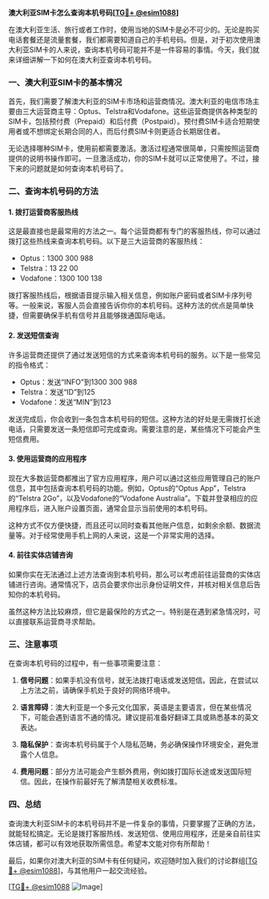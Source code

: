 **澳大利亚SIM卡怎么查询本机号码[[TG💪+ @esim1088](https://t.me/s/esim1088)]**

在澳大利亚生活、旅行或者工作时，使用当地的SIM卡是必不可少的。无论是购买电话套餐还是流量套餐，我们都需要知道自己的手机号码。但是，对于初次使用澳大利亚SIM卡的人来说，查询本机号码可能并不是一件容易的事情。今天，我们就来详细讲解一下如何在澳大利亚查询本机号码。

### 一、澳大利亚SIM卡的基本情况

首先，我们需要了解澳大利亚的SIM卡市场和运营商情况。澳大利亚的电信市场主要由三大运营商主导：Optus、Telstra和Vodafone。这些运营商提供各种类型的SIM卡，包括预付费（Prepaid）和后付费（Postpaid）。预付费SIM卡适合短期使用者或不想绑定长期合同的人，而后付费SIM卡则更适合长期居住者。

无论选择哪种SIM卡，使用前都需要激活。激活过程通常很简单，只需按照运营商提供的说明书操作即可。一旦激活成功，你的SIM卡就可以正常使用了。不过，接下来的问题就是如何查询本机号码了。

### 二、查询本机号码的方法

#### 1. 拨打运营商客服热线

这是最直接也是最常用的方法之一。每个运营商都有专门的客服热线，你可以通过拨打这些热线来查询本机号码。以下是三大运营商的客服热线：

- Optus：1300 300 988
- Telstra：13 22 00
- Vodafone：1300 100 138

拨打客服热线后，根据语音提示输入相关信息，例如账户密码或者SIM卡序列号等。一般来说，客服人员会直接告诉你你的本机号码。这种方法的优点是简单快捷，但需要确保手机有信号并且能够拨通国际电话。

#### 2. 发送短信查询

许多运营商还提供了通过发送短信的方式来查询本机号码的服务。以下是一些常见的指令格式：

- Optus：发送“INFO”到1300 300 988
- Telstra：发送“ID”到125
- Vodafone：发送“MIN”到123

发送完成后，你会收到一条包含本机号码的短信。这种方法的好处是无需拨打长途电话，只需要发送一条短信即可完成查询。需要注意的是，某些情况下可能会产生短信费用。

#### 3. 使用运营商的应用程序

现在大多数运营商都推出了官方应用程序，用户可以通过这些应用管理自己的账户信息，其中包括查询本机号码的功能。例如，Optus的“Optus App”，Telstra的“Telstra 2Go”，以及Vodafone的“Vodafone Australia”。下载并登录相应的应用程序后，进入账户设置页面，通常会显示当前使用的本机号码。

这种方式不仅方便快捷，而且还可以同时查看其他账户信息，如剩余余额、数据流量等。对于经常使用手机上网的人来说，这是一个非常实用的选择。

#### 4. 前往实体店铺咨询

如果你实在无法通过上述方法查询到本机号码，那么可以考虑前往运营商的实体店铺进行咨询。通常情况下，店员会要求你出示身份证明文件，并核对相关信息后告知你的本机号码。

虽然这种方法比较麻烦，但它是最保险的方式之一。特别是在遇到紧急情况时，可以直接联系运营商寻求帮助。

### 三、注意事项

在查询本机号码的过程中，有一些事项需要注意：

1. **信号问题**：如果手机没有信号，就无法拨打电话或发送短信。因此，在尝试以上方法之前，请确保手机处于良好的网络环境中。
   
2. **语言障碍**：澳大利亚是一个多元文化国家，英语是主要语言，但在某些情况下，可能会遇到语言不通的情况。建议提前准备好翻译工具或熟悉基本的英文表达。

3. **隐私保护**：查询本机号码属于个人隐私范畴，务必确保操作环境安全，避免泄露个人信息。

4. **费用问题**：部分方法可能会产生额外费用，例如拨打国际长途或发送国际短信。因此，在操作前最好先了解清楚相关收费标准。

### 四、总结

查询澳大利亚SIM卡的本机号码并不是一件复杂的事情，只要掌握了正确的方法，就能轻松搞定。无论是拨打客服热线、发送短信、使用应用程序，还是亲自前往实体店铺，都可以有效地获取所需信息。希望本文能对你有所帮助！

最后，如果你对澳大利亚的SIM卡有任何疑问，欢迎随时加入我们的讨论群组[[TG💪+ @esim1088](https://t.me/s/esim1088)]，与其他用户一起交流经验。

[[TG💪+ @esim1088](https://t.me/s/esim1088) ![Image](https://i.postimg.cc/4NQfJmqS/Snipaste-2025-05-13-00-14-12.png)]